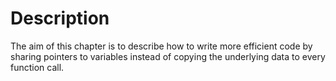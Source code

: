 # Description

The aim of this chapter is to describe how to write more efficient
code by sharing pointers to variables instead of copying the underlying data to every function call.